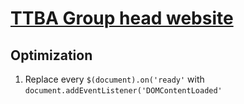 # [TTBA Group head website](https://ttbagroup.github.io)

## Optimization

1. Replace every `$(document).on('ready'` with `document.addEventListener('DOMContentLoaded'`
